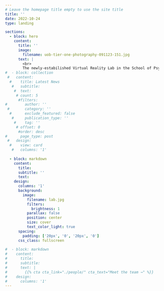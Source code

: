 ```yaml
---
# Leave the homepage title empty to use the site title
title: ''
date: 2022-10-24
type: landing

sections:
  - block: hero
    content:
      title: ''
      image:
        filename: uob-tier-one-photography-091123-151.jpg
      text: |
        <br>
        The newly-estabilished Virtual Reality Lab in the School of Psychology at the University of Birmingham is led by Dr Max Di Luca. The goals of the lab are to enable interdisciplinary collaborations and perform research in the fields of perception, cognition and action.  
#  - block: collection
 #   content:
  #    title: Latest News
   #   subtitle:
    #  text:
     # count: 5
      #filters:
#        author: ''
 #       category: ''
  #      exclude_featured: false
   #     publication_type: ''
    #    tag: ''
     # offset: 0
      #order: desc
#      page_type: post
 #   design:
  #    view: card
   #   columns: '1'
  
  - block: markdown
    content:
      title:
      subtitle: ''
      text:
    design:
      columns: '1'
      background:
        image: 
          filename: lab.jpg
          filters:
            brightness: 1
          parallax: false
          position: center
          size: cover
          text_color_light: true
      spacing:
        padding: ['20px', '0', '20px', '0']
      css_class: fullscreen
  
#  - block: markdown
#    content:
#      title:
#      subtitle:
#      text: |
#        {{% cta cta_link="./people/" cta_text="Meet the team →" %}}
#    design:
#      columns: '1'
---
```

